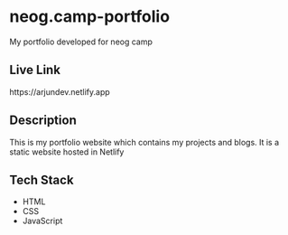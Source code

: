 # neog.camp-portfolio

My portfolio developed for neog camp

<h2>Live Link</h2>
https://arjundev.netlify.app

<h2>Description</h2>
This is my portfolio website which contains my projects and blogs. It is a static website hosted in Netlify<br>

<h2>Tech Stack</h2>
<ul>
<li>HTML</li>
<li>CSS</li>
<li>JavaScript</li>
</ul>
